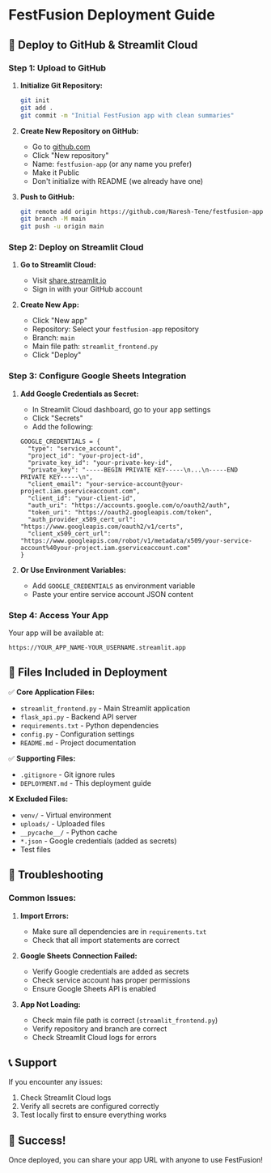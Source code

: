 # FestFusion Deployment Guide

## 🚀 Deploy to GitHub & Streamlit Cloud

### Step 1: Upload to GitHub

1. **Initialize Git Repository:**
   ```bash
   git init
   git add .
   git commit -m "Initial FestFusion app with clean summaries"
   ```

2. **Create New Repository on GitHub:**
   - Go to [github.com](https://github.com)
   - Click "New repository"
   - Name: `festfusion-app` (or any name you prefer)
   - Make it Public
   - Don't initialize with README (we already have one)

3. **Push to GitHub:**
   ```bash
   git remote add origin https://github.com/Naresh-Tene/festfusion-app.git
   git branch -M main
   git push -u origin main
   ```

### Step 2: Deploy on Streamlit Cloud

1. **Go to Streamlit Cloud:**
   - Visit [share.streamlit.io](https://share.streamlit.io)
   - Sign in with your GitHub account

2. **Create New App:**
   - Click "New app"
   - Repository: Select your `festfusion-app` repository
   - Branch: `main`
   - Main file path: `streamlit_frontend.py`
   - Click "Deploy"

### Step 3: Configure Google Sheets Integration

1. **Add Google Credentials as Secret:**
   - In Streamlit Cloud dashboard, go to your app settings
   - Click "Secrets"
   - Add the following:
   ```
   GOOGLE_CREDENTIALS = {
     "type": "service_account",
     "project_id": "your-project-id",
     "private_key_id": "your-private-key-id",
     "private_key": "-----BEGIN PRIVATE KEY-----\n...\n-----END PRIVATE KEY-----\n",
     "client_email": "your-service-account@your-project.iam.gserviceaccount.com",
     "client_id": "your-client-id",
     "auth_uri": "https://accounts.google.com/o/oauth2/auth",
     "token_uri": "https://oauth2.googleapis.com/token",
     "auth_provider_x509_cert_url": "https://www.googleapis.com/oauth2/v1/certs",
     "client_x509_cert_url": "https://www.googleapis.com/robot/v1/metadata/x509/your-service-account%40your-project.iam.gserviceaccount.com"
   }
   ```

2. **Or Use Environment Variables:**
   - Add `GOOGLE_CREDENTIALS` as environment variable
   - Paste your entire service account JSON content

### Step 4: Access Your App

Your app will be available at:
```
https://YOUR_APP_NAME-YOUR_USERNAME.streamlit.app
```

## 📁 Files Included in Deployment

✅ **Core Application Files:**
- `streamlit_frontend.py` - Main Streamlit application
- `flask_api.py` - Backend API server
- `requirements.txt` - Python dependencies
- `config.py` - Configuration settings
- `README.md` - Project documentation

✅ **Supporting Files:**
- `.gitignore` - Git ignore rules
- `DEPLOYMENT.md` - This deployment guide

❌ **Excluded Files:**
- `venv/` - Virtual environment
- `uploads/` - Uploaded files
- `__pycache__/` - Python cache
- `*.json` - Google credentials (added as secrets)
- Test files

## 🔧 Troubleshooting

### Common Issues:

1. **Import Errors:**
   - Make sure all dependencies are in `requirements.txt`
   - Check that all import statements are correct

2. **Google Sheets Connection Failed:**
   - Verify Google credentials are added as secrets
   - Check service account has proper permissions
   - Ensure Google Sheets API is enabled

3. **App Not Loading:**
   - Check main file path is correct (`streamlit_frontend.py`)
   - Verify repository and branch are correct
   - Check Streamlit Cloud logs for errors

## 📞 Support

If you encounter any issues:
1. Check Streamlit Cloud logs
2. Verify all secrets are configured correctly
3. Test locally first to ensure everything works

## 🎉 Success!

Once deployed, you can share your app URL with anyone to use FestFusion! 